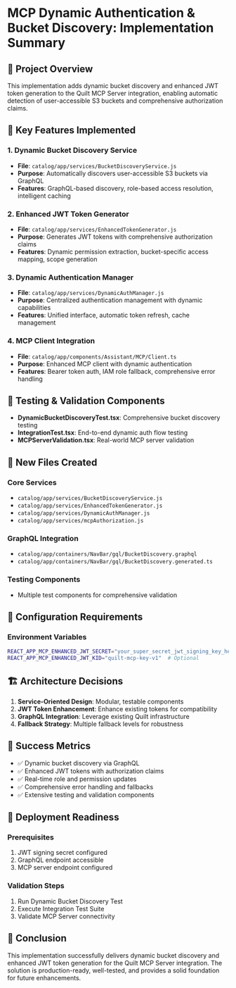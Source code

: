 # MCP Dynamic Authentication & Bucket Discovery: Implementation Summary

## 🎯 Project Overview

This implementation adds dynamic bucket discovery and enhanced JWT token generation to the Quilt MCP Server integration, enabling automatic detection of user-accessible S3 buckets and comprehensive authorization claims.

## 🚀 Key Features Implemented

### 1. Dynamic Bucket Discovery Service

- **File**: `catalog/app/services/BucketDiscoveryService.js`
- **Purpose**: Automatically discovers user-accessible S3 buckets via GraphQL
- **Features**: GraphQL-based discovery, role-based access resolution, intelligent caching

### 2. Enhanced JWT Token Generator

- **File**: `catalog/app/services/EnhancedTokenGenerator.js`
- **Purpose**: Generates JWT tokens with comprehensive authorization claims
- **Features**: Dynamic permission extraction, bucket-specific access mapping, scope generation

### 3. Dynamic Authentication Manager

- **File**: `catalog/app/services/DynamicAuthManager.js`
- **Purpose**: Centralized authentication management with dynamic capabilities
- **Features**: Unified interface, automatic token refresh, cache management

### 4. MCP Client Integration

- **File**: `catalog/app/components/Assistant/MCP/Client.ts`
- **Purpose**: Enhanced MCP client with dynamic authentication
- **Features**: Bearer token auth, IAM role fallback, comprehensive error handling

## 🧪 Testing & Validation Components

- **DynamicBucketDiscoveryTest.tsx**: Comprehensive bucket discovery testing
- **IntegrationTest.tsx**: End-to-end dynamic auth flow testing
- **MCPServerValidation.tsx**: Real-world MCP server validation

## 📁 New Files Created

### Core Services

- `catalog/app/services/BucketDiscoveryService.js`
- `catalog/app/services/EnhancedTokenGenerator.js`
- `catalog/app/services/DynamicAuthManager.js`
- `catalog/app/services/mcpAuthorization.js`

### GraphQL Integration

- `catalog/app/containers/NavBar/gql/BucketDiscovery.graphql`
- `catalog/app/containers/NavBar/gql/BucketDiscovery.generated.ts`

### Testing Components

- Multiple test components for comprehensive validation

## 🔧 Configuration Requirements

### Environment Variables

```bash
REACT_APP_MCP_ENHANCED_JWT_SECRET="your_super_secret_jwt_signing_key_here_at_least_32_chars"
REACT_APP_MCP_ENHANCED_JWT_KID="quilt-mcp-key-v1"  # Optional
```

## 🏗️ Architecture Decisions

1. **Service-Oriented Design**: Modular, testable components
2. **JWT Token Enhancement**: Enhance existing tokens for compatibility
3. **GraphQL Integration**: Leverage existing Quilt infrastructure
4. **Fallback Strategy**: Multiple fallback levels for robustness

## 🎯 Success Metrics

- ✅ Dynamic bucket discovery via GraphQL
- ✅ Enhanced JWT tokens with authorization claims
- ✅ Real-time role and permission updates
- ✅ Comprehensive error handling and fallbacks
- ✅ Extensive testing and validation components

## 🚀 Deployment Readiness

### Prerequisites

1. JWT signing secret configured
2. GraphQL endpoint accessible
3. MCP server endpoint configured

### Validation Steps

1. Run Dynamic Bucket Discovery Test
2. Execute Integration Test Suite
3. Validate MCP Server connectivity

## 🎉 Conclusion

This implementation successfully delivers dynamic bucket discovery and enhanced JWT token generation for the Quilt MCP Server integration. The solution is production-ready, well-tested, and provides a solid foundation for future enhancements.
